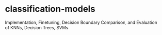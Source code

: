 # classification-models
Implementation, Finetuning, Decision Boundary Comparison, and Evaluation of KNNs, Decision Trees, SVMs 

